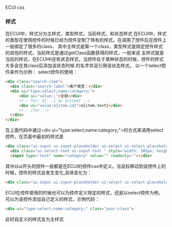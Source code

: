 ECUI css
### 样式
在ECUI中，样式分为主样式，类型样式，当前样式，和状态样式
在ECUI中，样式的类型在使用控件的时候已经为控件定制了特有的样式，在调用了控件后在控件上一般绑定了很多的class，
其中主样式是第一个class，类型样式是绑定控件样式的其他的样式，当前样式是通过getClass函数获得的样式，一般来说
主样式就是当前的样式，在ECUI中还有状态样式，当控件处于某种状态的时候，控件的样式大多会在其class后添加该状态时候
的名字并且引用该状态样式。
以一个select控件来作为示例：
select控件的使用：
```html
<div class="search-item">
  <div class="search-label">客户类型：</div>
  <div ui="type:select;name:category;">
      <div ui="value:;">全部</div>
      <!-- for: ${...} as ${item} -->
      <div ui="value:${item.id}">${item.text}</div>
      <!-- /for -->
  </div>
</div>
```
在上面代码中通过&lt;div ui="type:select;name:category;"&gt;的方式来调用select控件，在页面中最初的样式是
```html
<div class="ui-input ui-input-placeholder ui-select ui-select-placeholder">
  <div class="ui-select-text ui-input-text " style="width: 105px; height: 30px;">全部</div>
  <input type="text" name="category" value="" readonly=""></div>
```
其中以ui开头的控件一般都是在ECUI的控件css中定义。当鼠标移动到该控件上的时候，控件的样式会发生变化,具体变化为：
```html
<div class="ui-input ui-input-placeholder ui-select ui-select-placeholder ui-input-hover ui-selelct-hover">
```
ECUI在控件使用的时候也可以为控件定义特定的样式，还是以select控件为例，可以为该控件添加自己定义的样式，示例代码：
```html
<div ui="type:select;name:category;" class="your-class">
```
此时自定义的样式会为主样式
